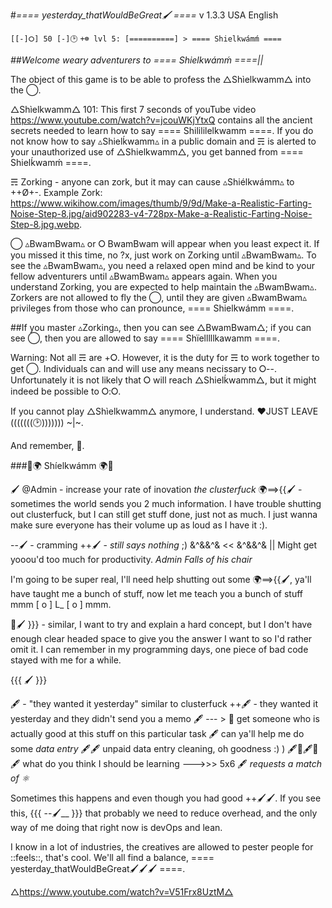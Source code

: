 #*==== yesterday_thatWouldBeGreat🖌 ====*
v 1.3.3 USA English
 
`[[-]⭘] 50 [-]🕑`
`+☸ lvl 5: [==========] > ==== Shielkwámḿ ====`
 
*##Welcome weary adventurers to ==== Shielkwámḿ ====||*
 
The object of this game is to be able to profess the △Shìelkwamm△ into the ◯.
 
△Shìelkwamm△ 101: This first 7 seconds of youTube video https://www.youtube.com/watch?v=jcouWKjYtxQ contains all the ancient secrets needed to learn how to say ==== Shilililelkwamm ====.  If you do not know how to say ▵Shielḱwamm▵ in a public domain and ☴ is alerted to your unauthorized use of △Shielkwamm△, you get banned from ==== Shielḱwamḿ ====.  
 
☴ Zorking - anyone can zork, but it may can cause ▵Shiélkwámm▵ to ++Ø+-.
Example Zork: https://www.wikihow.com/images/thumb/9/9d/Make-a-Realistic-Farting-Noise-Step-8.jpg/aid902283-v4-728px-Make-a-Realistic-Farting-Noise-Step-8.jpg.webp.  
 
◯ ▵BwamBwam▵ or ⭘ BwamBwam will appear when you least expect it.  If you missed it this time, no ?x, just work on Zorking until ▵BwamBwam▵. To see the ▵BwamBwam▵, you need a relaxed open mind and be kind to your fellow adventurers until ▵BwamBwam▵ appears again.  When you understand Zorking, you are expected to help maintain the ▵BwamBwam▵.  Zorkers are not allowed to fly the ◯, until they are given ▵BwamBwam▵ privileges from those who can pronounce, ==== Shielkwámm ====.
 
##If you master ▵Zorking▵, then you can see △BwamBwam△; if you can see ◯, then you are allowed to say ==== Shïelllllkawamm ====.
 
Warning: Not all ☴ are +⭘.  However, it is the duty for ☴ to work together to get ◯.  Individuals can and will use any means necissary to ⭘--.  Unfortunately it is not likely that ⭘ will reach △Shielḱwamm△, but it might indeed be possible to ⭘:⭘.
 
If you cannot play △Shìelkwamm△ anymore, I understand. ❤JUST LEAVE (((((((🕑))))))) ~|~.
 
And remember, 🦕.
 
###🍕🌍 Shíelkwámm 🌍🍕
 
🖌 @Admin - increase your rate of inovation
*the clusterfuck*
🌍==>{{🖌 - sometimes the world sends you 2 much information.
I have trouble shutting out clusterfuck, but I can still get stuff done, just not as much.  I just wanna make sure everyone has their volume up as loud as I have it :).
 
--🖌 - cramming
++🖌 - *still says nothing* ;) &^&&^& << &^&&^& || Might get yooou'd too much for productivity.  *Admin Falls of his chair*
 
I'm going to be super real, I'll need help shutting out some 🌍==>{{🖌, ya'll have taught me a bunch of stuff, now let me teach you a bunch of stuff  mmm  [  o  ] L_ [  o  ] mmm.  
 
🍕🖌 }}} - similar, I want to try and explain a hard concept, but I don't have enough clear headed space to give you the answer I want to so I'd rather omit it.  I can remember in my programming days, one piece of bad code stayed with me for a while.
 
{{{ 🖌 }}}
 
🖋 - "they wanted it yesterday" similar to clusterfuck
++🖋 - they wanted it yesterday and they didn't send you a memo
🖋 --- > 🍕 get someone who is actually good at this stuff on this particular task
🖋 can ya'll help me do some *data entry*
🖋🖋 unpaid data entry cleaning, oh goodness :) )
🖋🍕🖋🍕🖋 what do you think I should be learning --->>> 5x6
🖋 *requests a match of ⚛*
 
Sometimes this happens and even though you had good ++🖌🖌.  If you see this, {{{ --🖌__ }}} that probably we need to reduce overhead, and the only way of me doing that right now is devOps and lean.
 
I know in a lot of industries, the creatives are allowed to pester people for ::feels::, that's cool.  We'll all find a balance, ==== yesterday_thatWouldBeGreat🖌🖌🖌 ====.
 
△https://www.youtube.com/watch?v=V51Frx8UztM△
